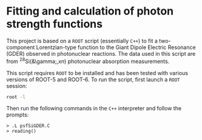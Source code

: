 # Fitting and calculation of photon strength functions

This project is based on a `ROOT` script (essentially `C++`) to fit a two-component Lorentzian-type function to the Giant Dipole Electric Resonance (GDER) observed in photonuclear reactions.  The data used in this script are from <sup>28</sup>Si(&\gamma;,*xn*) photonuclear absorption measurements.

This script requires `ROOT` to be installed and has been tested with various versions of ROOT-5 and ROOT-6.  To run the script, first launch a `ROOT` session:

```Bash
root -l
```

Then run the following commands in the `C++` interpreter and follow the prompts:

```root
> .L psfSiGDER.C
> reading()
```




